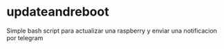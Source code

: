# updateandreboot
Simple bash script para actualizar una raspberry y enviar una notificacion por telegram
